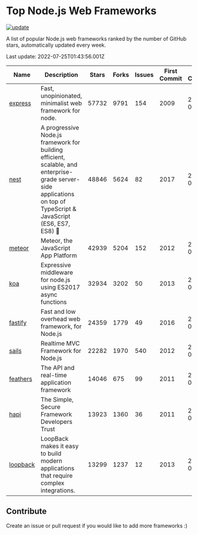 # Top Node.js Web Frameworks

[![update](https://github.com/sunnysid3up/nodejs-web-frameworks/actions/workflows/update.yml/badge.svg)](https://github.com/sunnysid3up/nodejs-web-frameworks/actions/workflows/update.yml)

A list of popular Node.js web frameworks ranked by the number of GitHub stars, automatically updated every week.

Last update: 2022-07-25T01:43:56.001Z

| Name          | Description          | Stars                     | Forks          | Issues               | First Commit        | Last Commit         | Language          |
|---------------|----------------------|---------------------------|----------------|----------------------|---------------------|---------------------|-------------------|
| [express](https://github.com/expressjs/express) | Fast, unopinionated, minimalist web framework for node. | 57732 | 9791 | 154 | 2009 | 2022-07-25 | JS |
| [nest](https://github.com/nestjs/nest) | A progressive Node.js framework for building efficient, scalable, and enterprise-grade server-side applications on top of TypeScript & JavaScript (ES6, ES7, ES8) 🚀 | 48846 | 5624 | 82 | 2017 | 2022-07-24 | TS |
| [meteor](https://github.com/meteor/meteor) | Meteor, the JavaScript App Platform | 42939 | 5204 | 152 | 2012 | 2022-07-24 | JS |
| [koa](https://github.com/koajs/koa) | Expressive middleware for node.js using ES2017 async functions | 32934 | 3202 | 50 | 2013 | 2022-07-24 | JS |
| [fastify](https://github.com/fastify/fastify) | Fast and low overhead web framework, for Node.js | 24359 | 1779 | 49 | 2016 | 2022-07-24 | JS |
| [sails](https://github.com/balderdashy/sails) | Realtime MVC Framework for Node.js | 22282 | 1970 | 540 | 2012 | 2022-07-24 | JS |
| [feathers](https://github.com/feathersjs/feathers) | The API and real-time application framework | 14046 | 675 | 99 | 2011 | 2022-07-24 | TS |
| [hapi](https://github.com/hapijs/hapi) | The Simple, Secure Framework Developers Trust | 13923 | 1360 | 36 | 2011 | 2022-07-24 | JS |
| [loopback](https://github.com/strongloop/loopback) | LoopBack makes it easy to build modern applications that require complex integrations. | 13299 | 1237 | 12 | 2013 | 2022-07-23 | JS |

## Contribute 

Create an issue or pull request if you would like to add more frameworks :)